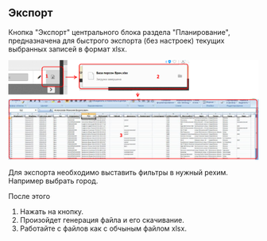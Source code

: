 ## Экспорт

Кнопка "Экспорт" центрального блока раздела "Планирование", предназначена для быстрого экспорта 
(без настроек) текущих выбранных записей в формат xlsx.

![](../images/rep-planning-central-block-export.png)

Для экспорта необходимо выставить фильтры в нужный рехим.
Например выбрать город.

После этого
  1. Нажать на кнопку. 
  2. Произойдет генерация файла и его скачивание.
  3. Работайте с файлов как с обчыным файлом xlsx.   
